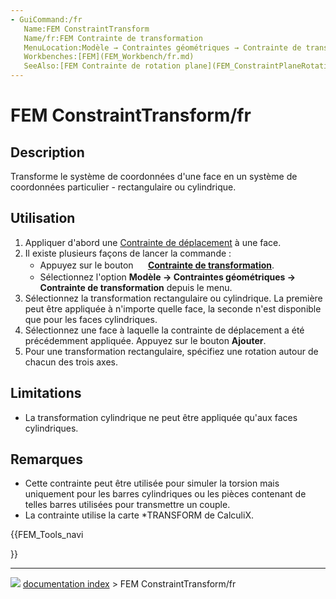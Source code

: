 ```yaml
---
- GuiCommand:/fr
   Name:FEM ConstraintTransform
   Name/fr:FEM Contrainte de transformation
   MenuLocation:Modèle → Contraintes géométriques → Contrainte de transformation
   Workbenches:[FEM](FEM_Workbench/fr.md)
   SeeAlso:[FEM Contrainte de rotation plane](FEM_ConstraintPlaneRotation/fr.md)
---
```


# FEM ConstraintTransform/fr

## Description

Transforme le système de coordonnées d\'une face en un système de coordonnées particulier - rectangulaire ou cylindrique.

## Utilisation

1.  Appliquer d\'abord une [Contrainte de déplacement](FEM_ConstraintDisplacement/fr.md) à une face.
2.  Il existe plusieurs façons de lancer la commande :
    -   Appuyez sur le bouton **<img src="images/FEM_ConstraintTransform.svg" width=16px> [Contrainte de transformation](FEM_ConstraintTransform/fr.md)**.
    -   Sélectionnez l\'option **Modèle → Contraintes géométriques → <img src="images/FEM_ConstraintTransform.svg" width=16px> Contrainte de transformation** depuis le menu.
3.  Sélectionnez la transformation rectangulaire ou cylindrique. La première peut être appliquée à n\'importe quelle face, la seconde n\'est disponible que pour les faces cylindriques.
4.  Sélectionnez une face à laquelle la contrainte de déplacement a été précédemment appliquée. Appuyez sur le bouton **Ajouter**.
5.  Pour une transformation rectangulaire, spécifiez une rotation autour de chacun des trois axes.

## Limitations

-   La transformation cylindrique ne peut être appliquée qu\'aux faces cylindriques.

## Remarques

-   Cette contrainte peut être utilisée pour simuler la torsion mais uniquement pour les barres cylindriques ou les pièces contenant de telles barres utilisées pour transmettre un couple.
-   La contrainte utilise la carte \*TRANSFORM de CalculiX.





{{FEM_Tools_navi

}}



---
![](images/Right_arrow.png) [documentation index](../README.md) > FEM ConstraintTransform/fr
